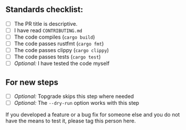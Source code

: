 ## Standards checklist:

- [ ] The PR title is descriptive.
- [ ] I have read `CONTRIBUTING.md`
- [ ] The code compiles (`cargo build`)
- [ ] The code passes rustfmt (`cargo fmt`)
- [ ] The code passes clippy (`cargo clippy`)
- [ ] The code passes tests (`cargo test`)
- [ ] *Optional:* I have tested the code myself
 
## For new steps
- [ ] *Optional:* Topgrade skips this step where needed
- [ ] *Optional:* The `--dry-run` option works with this step

If you developed a feature or a bug fix for someone else and you do not have the
means to test it, please tag this person here.

